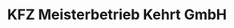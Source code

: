 ---
title: "KFZ Meisterbetrieb Kehrt GmbH"
url: /altenglan/kfz-meisterbetrieb-kehrt-gmbh/
shop: Autowerkstatt
---